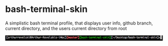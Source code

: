 # bash-terminal-skin

A simplistic bash terminal profile, that displays user info, github branch, current directory, and the users current directory from root 

![bash terminal example photo](example.png?raw=true "bash terminal example photo")
